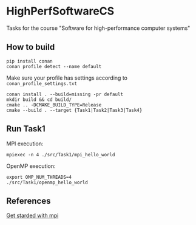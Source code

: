 # HighPerfSoftwareCS
Tasks for the course "Software for high-performance computer systems"

## How to build
```
pip install conan
conan profile detect --name default
```
Make sure your profile has settings according to `conan_profile_settings.txt`

```
conan install . --build=missing -pr default
mkdir build && cd build/
cmake .. -DCMAKE_BUILD_TYPE=Release
cmake --build . --target {Task1|Task2|Task3|Task4}
```

## Run Task1

MPI execution:

`mpiexec -n 4 ./src/Task1/mpi_hello_world`

OpenMP execution:
```
export OMP_NUM_THREADS=4
./src/Task1/openmp_hello_world
```

## References
[Get starded with mpi](https://www.paulnorvig.com/guides/using-mpi-with-c.html)
